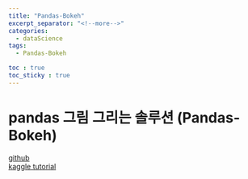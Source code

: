 ```yaml
---
title: "Pandas-Bokeh"
excerpt_separator: "<!--more-->"
categories:
  - dataScience
tags:
  - Pandas-Bokeh

toc : true
toc_sticky : true
---
```


# pandas 그림 그리는 솔루션 (Pandas-Bokeh)
[github](https://github.com/PatrikHlobil/Pandas-Bokeh)     
[kaggle tutorial](https://www.kaggle.com/code/pavansanagapati/pandas-bokeh-visualization-tutorial)
